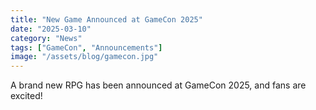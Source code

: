 ```yaml
---
title: "New Game Announced at GameCon 2025"
date: "2025-03-10"
category: "News"
tags: ["GameCon", "Announcements"]
image: "/assets/blog/gamecon.jpg"
---
```

A brand new RPG has been announced at GameCon 2025, and fans are excited!
